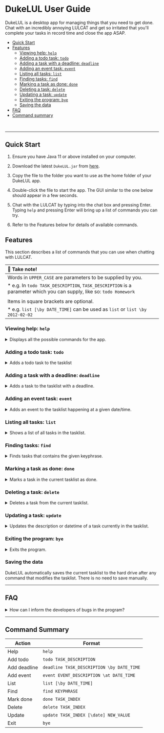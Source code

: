 # DukeLUL User Guide

DukeLUL is a desktop app for managing things that you need to get done. 
Chat with an incredibly annoying LULCAT and get so irritated that you'll
complete your tasks in record time and close the app ASAP. 

* [Quick Start](#quick-start)
* [Features](#features)
    * [Viewing help: `help`](#viewing-help-help)
    * [Adding a todo task: `todo`](#adding-a-todo-task-todo)
    * [Adding a task with a deadline: `deadline`](#adding-a-task-with-a-deadline-deadline)
    * [Adding an event task: `event`](#adding-an-event-task-event)
    * [Listing all tasks: `list`](#listing-all-tasks-list)
    * [Finding tasks: `find`](#finding-tasks-find)
    * [Marking a task as done: `done`](#marking-a-task-as-done-done)
    * [Deleting a task: `delete`](#deleting-a-task-delete)
    * [Updating a task: `update`](#updating-a-task-update)
    * [Exiting the program: `bye`](#exiting-the-program-bye)
    * [Saving the data](#saving-the-data)
* [FAQ](#FAQ)
* [Command summary](#command-summary)  
<br />

---

## Quick Start

1. Ensure you have Java 11 or above installed on your computer.

2. Download the latest `DukeLUL.jar` from [here](https://github.com/kaitlynng/ip/releases/tag/v0.1).

3. Copy the file to the folder you want to use as the home folder of your DukeLUL app.

4. Double-click the file to start the app. The GUI similar to the one below should appear in a few seconds.

5. Chat with the LULCAT by typing into the chat box and pressing Enter. Typing `help` and pressing Enter will bring up 
a list of commands you can try.

6. Refer to the Features below for details of available commands.
 

## Features 

This section describes a list of commands that you can use when chatting with LULCAT. 

| :memo: Take note!                                                                                     |
|:------------------------------------------------------------------------------------------------------|
| Words in `UPPER_CASE` are parameters to be supplied by you.                                           |
| * e.g. In `todo TASK_DESCRIPTION`, `TASK_DESCRIPTION` is a parameter which you can supply, like so: `todo Homework` |
|                                                                                                       |
| Items in square brackets are optional.                                                                |
| * e.g. `list [\by DATE_TIME]` can be used as `list` or `list \by 2012-02-02`                          |


### Viewing help: `help`

<details>
   <summary>Displays all the possible commands for the app.</summary>

   Format: `help`
</details>

### Adding a todo task: `todo`

<details>
   <summary>Adds a todo task to the tasklist</summary>
   
   Format: `todo TASK_DESCRIPTION`
   Examples: 
   * `todo Finish homework`
   * `todo Clean the house`
</details>

### Adding a task with a deadline: `deadline`

<details>
   <summary>Adds a task to the tasklist with a deadline.</summary>
   
   Format: `deadline TASK_DESCRIPTION \by DATE_TIME`
   * Note that the `DATE_TIME`has to be entered with a `YYYY-MM-dd` or `YYYY-MM-ddThh:mm:ss` format to be
     recognised as a date / datetime by the app. Otherwise, no filtering operations 
     can be performed on it.

   Examples: 
   * `deadline Project 3 \by 2020-10-05`
   * `deadline Buy grocevires \by 2020-09-16T11:02`
</details>

### Adding an event task: `event`
<details>
   <summary>Adds an event to the tasklist happening at a given date/time.</summary> 

   Format: `event EVENT_DESCRIPTION \at DATE_TIME`
   * Note that the `DATE_TIME`has to be entered with a `YYYY-MM-dd` or `YYYY-MM-ddThh:mm:ss` format to be
     recognised as a date / datetime by the app. Otherwise, no filtering operations 
     can be performed on it.

   Examples: 
   * `event Night cycling \at 2020-09-19T02:00`
   * `event Dad's birthday \at 2020-10-25`
</details>

### Listing all tasks: `list`

<details>
   <summary>Shows a list of all tasks in the tasklist.</summary> 

   Format: `list [\by DATE_TIME]`
   * You can optionally specify a `DATE_TIME`to list all the deadlines and events that are due / happening before the given datetime.
   The `DATE_TIME` specified has to be of the format `YYYY-MM-dd` or `YYYY-MM-ddThh:mm:ss`
   to be valid.

   Examples: 
   * `list \by 2020-09-19T02:00`
   * `list \by 2020-10-25`
</details>

### Finding tasks: `find`

<details>
   <summary>Finds tasks that contains the given keyphrase.</summary>

   Format: `find KEYPHRASE`
   * The search is not case-sensitive. e.g. `Cats` will match `cats`
   * Only the description of tasks / events is searched.
   * Only the whole phrase would be matched. e.g. `Happy` or `days` will not match `Happy days`

   Examples: 
   * `find birthday` returns `John's birthday` and `Weiming's birthday`
</details>

### Marking a task as done: `done`

<details>
   <summary>Marks a task in the current tasklist as done.</summary>

   Format: `done TASK_INDEX`
   * `TASK_INDEX` refers to the index of the task you wish to mark as done in the tasklist.
   To find the index of the task you would like to mark as done, use the `list` command.

   Examples:
   * `done 3` marks the task at index 3 as done
</details>

### Deleting a task: `delete`

<details>
   <summary>Deletes a task from the current tasklist.</summary>

   Format: `delete TASK_INDEX`
   * `TASK_INDEX` refers to the index of the task you wish to delete in the tasklist.
   To find the index of the task you would like to delete, use the `list` command.

   Examples: 
   * `delete 3` deletes the task at index 3 in the tasklist
</details>

### Updating a task: `update`

<details>
   <summary>Updates the description or datetime of a task currently in the tasklist.</summary>

   Format: `update TASK_INDEX [\date] NEW_VALUE`
   * `TASK_INDEX` refers to the index of the task you wish to update in the tasklist.
     To find the index of the task you would like to update, use the `list` command.
   * If `\date` is specified, the date of the task will be updated to `NEW_VALUE`, otherwise
   the description of the task will be updated to `NEW_VALUE`. If the task at the given index
   does not have a specified datetime, an error will be thrown.

   Examples:
   * `update 3 Chinese homework` updates the description of the task at index 3 to "Chinese homework"
   * `update 3 \date 2020-09-02T12:00:05` updates the datetime of the task at index 3 to "Sep 2 2020, 12:00:05 PM"
</details>

### Exiting the program: `bye`

<details>
   <summary>Exits the program.</summary>

   Format: `bye`
</details>

### Saving the data

DukeLUL automatically saves the current tasklist to the hard drive after any command that 
modifies the tasklist. There is no need to save manually.
<br/>

---

## FAQ
<details>
   <summary>How can I inform the developers of bugs in the program?</summary>

   **A:** You can open a new issue in this project's Github repository. These issues will be 
   reviewed on a regular basis. Click [here](https://docs.github.com/en/enterprise/2.15/user/articles/creating-an-issue) 
   to find out how to create a Github issue.
</details>

---

## Command Summary

| **Action**    | **Format**                                   |
|---------------| ---------------------------------------------|
| Help          | `help`                                       |
| Add todo      | `todo TASK_DESCRIPTION`                      |
| Add deadline  | `deadline TASK_DESCRIPTION \by DATE_TIME`    |
| Add event     | `event EVENT_DESCRIPTION \at DATE_TIME`      |
| List          | `list [\by DATE_TIME]`                       |
| Find          | `find KEYPHRASE`                             |
| Mark done     | `done TASK_INDEX`                            |
| Delete        | `delete TASK_INDEX`                          |
| Update        | `update TASK_INDEX [\date] NEW_VALUE`        |
| Exit          | `bye`                                        |



